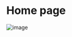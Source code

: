 # Home page
![image](https://github.com/QiaoqingWu/My-Personal-Website/assets/100981450/764bc277-6c16-45b9-9b41-a7c5bfe25514)

